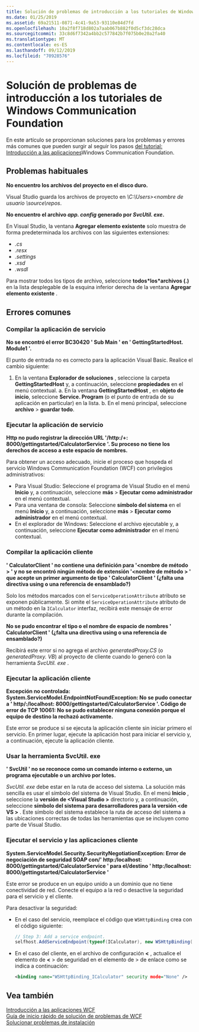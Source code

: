 ```yaml
---
title: Solución de problemas de introducción a los tutoriales de Windows Communication Foundation
ms.date: 01/25/2019
ms.assetid: 69a21511-0871-4c41-9a53-93110e84d7fd
ms.openlocfilehash: 10a2f8f718d802a7aab067b882f0d5cf3dc28dca
ms.sourcegitcommit: 33c8d6f7342a4bb2c577842b7f075b0e20a2fa40
ms.translationtype: MT
ms.contentlocale: es-ES
ms.lasthandoff: 09/12/2019
ms.locfileid: "70928576"
---
```

# <a name="troubleshoot-the-get-started-with-windows-communication-foundation-tutorials"></a>Solución de problemas de introducción a los tutoriales de Windows Communication Foundation

En este artículo se proporcionan soluciones para los problemas y errores más comunes que pueden surgir al seguir los pasos [del tutorial: Introducción a las aplicaciones](getting-started-tutorial.md)Windows Communication Foundation. 
  
## <a name="common-problems"></a>Problemas habituales

**No encuentro los archivos del proyecto en el disco duro.**

 Visual Studio guarda los archivos de proyecto en *\\C:\Users&gt;&lt;nombre de usuario \source\repos*.  

**No encuentro el archivo *app. config* generado por *SvcUtil. exe*.**

 En Visual Studio, la ventana **Agregar elemento existente** solo muestra de forma predeterminada los archivos con las siguientes extensiones: 

- *.cs* 
- *.resx* 
- *.settings*
- *.xsd* 
- *.wsdl*

Para mostrar todos los tipos de archivo, seleccione **todos\*los\*archivos (.)** en la lista desplegable de la esquina inferior derecha de la ventana **Agregar elemento existente** .  
  
## <a name="common-errors"></a>Errores comunes

### <a name="compile-the-service-application"></a>Compilar la aplicación de servicio 

**No se encontró el error BC30420 ' Sub Main ' en ' GettingStartedHost. Module1 '.**

El punto de entrada no es correcto para la aplicación Visual Basic. Realice el cambio siguiente:

   1. En la ventana **Explorador de soluciones** , seleccione la carpeta **GettingStartedHost** y, a continuación, seleccione **propiedades** en el menú contextual.
    a. En la ventana **GettingStartedHost** , en **objeto de inicio**, seleccione **Service. Program** (o el punto de entrada de su aplicación en particular) en la lista. 
    b. En el menú principal, seleccione **archivo** > **guardar todo**.

### <a name="run-the-service-application"></a>Ejecutar la aplicación de servicio 

**Http no pudo registrar la dirección URL '\/http:/+: 8000/gettingstarted/CalculatorService '. Su proceso no tiene los derechos de acceso a este espacio de nombres.** 

 Para obtener un acceso adecuado, inicie el proceso que hospeda el servicio Windows Communication Foundation (WCF) con privilegios administrativos:

- Para Visual Studio: Seleccione el programa de Visual Studio en el menú **Inicio** y, a continuación, seleccione **más** > **Ejecutar como administrador** en el menú contextual.
- Para una ventana de consola: Seleccione **símbolo del sistema** en el menú **Inicio** y, a continuación, seleccione **más** > **Ejecutar como administrador** en el menú contextual.
- En el explorador de Windows: Seleccione el archivo ejecutable y, a continuación, seleccione **Ejecutar como administrador** en el menú contextual.

### <a name="compile-the-client-application"></a>Compilar la aplicación cliente

**' CalculatorClient ' no contiene una definición para '\<nombre de método > ' y no se encontró ningún método de extensión '\<nombre de método > ' que acepte un primer argumento de tipo ' CalculatorClient ' (¿falta una directiva using o una referencia de ensamblado?)**  

Solo los métodos marcados con el `ServiceOperationAttribute` atributo se exponen públicamente. Si omite el `ServiceOperationAttribute` atributo de un método en la `ICalculator` interfaz, recibirá este mensaje de error durante la compilación.  

**No se pudo encontrar el tipo o el nombre de espacio de nombres ' CalculatorClient ' (¿falta una directiva using o una referencia de ensamblado?)**

 Recibirá este error si no agrega el archivo *generatedProxy.CS* (o *generatedProxy. VB*) al proyecto de cliente cuando lo generó con la herramienta *SvcUtil. exe* .  

### <a name="run-the-client-application"></a>Ejecutar la aplicación cliente

**Excepción no controlada: System.ServiceModel.EndpointNotFoundException: No se pudo conectar a ' http\/:/localhost: 8000/gettingstarted/CalculatorService '. Código de error de TCP 10061: No se pudo establecer ninguna conexión porque el equipo de destino la rechazó activamente.**

Este error se produce si se ejecuta la aplicación cliente sin iniciar primero el servicio. En primer lugar, ejecute la aplicación host para iniciar el servicio y, a continuación, ejecute la aplicación cliente.

### <a name="use-the-svcutilexe-tool"></a>Usar la herramienta SvcUtil. exe
   
**' SvcUtil ' no se reconoce como un comando interno o externo, un programa ejecutable o un archivo por lotes.**

 *SvcUtil. exe* debe estar en la ruta de acceso del sistema. La solución más sencilla es usar el símbolo del sistema de Visual Studio. En el menú **Inicio** , seleccione la **versión de \<Visual Studio >** directorio y, a continuación, seleccione **símbolo del sistema para desarrolladores para la versión \<de VS >** . Este símbolo del sistema establece la ruta de acceso del sistema a las ubicaciones correctas de todas las herramientas que se incluyen como parte de Visual Studio.  
  
### <a name="run-the-service-and-client-applications"></a>Ejecutar el servicio y las aplicaciones cliente

**System.ServiceModel.Security.SecurityNegotiationException: Error de negociación de seguridad SOAP con\/' http:/localhost: 8000/gettingstarted/CalculatorService ' para el\/destino ' http:/localhost: 8000/gettingstarted/CalculatorService '**  

Este error se produce en un equipo unido a un dominio que no tiene conectividad de red. Conecte el equipo a la red o desactive la seguridad para el servicio y el cliente. 

Para desactivar la seguridad:

- En el caso del servicio, reemplace el código que `WSHttpBinding` crea con el código siguiente:  
  
    ```csharp
    // Step 3: Add a service endpoint.
    selfhost.AddServiceEndpoint(typeof(ICalculator), new WSHttpBinding(SecurityMode.None), "CalculatorService");  
    ```

- En el caso del cliente, en el archivo de configuración  **\<** , actualice el elemento de  **\<** > de seguridad en el elemento de > de enlace como se indica a continuación:  
  
    ```xml
    <binding name="WSHttpBinding_ICalculator" security mode="None" />
    ```  

## <a name="see-also"></a>Vea también  
 [Introducción a las aplicaciones WCF](getting-started-tutorial.md)  
 [Guía de inicio rápido de solución de problemas de WCF](wcf-troubleshooting-quickstart.md)  
 [Solucionar problemas de instalación](troubleshooting-setup-issues.md)
